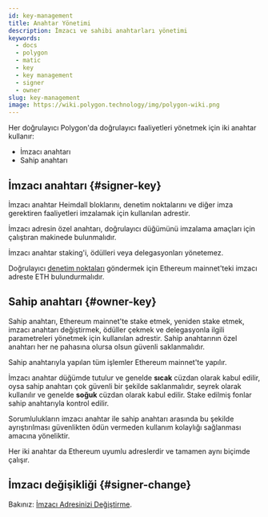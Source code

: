 ```yaml
---
id: key-management
title: Anahtar Yönetimi
description: İmzacı ve sahibi anahtarları yönetimi
keywords:
  - docs
  - polygon
  - matic
  - key
  - key management
  - signer
  - owner
slug: key-management
image: https://wiki.polygon.technology/img/polygon-wiki.png
---
```


Her doğrulayıcı Polygon'da doğrulayıcı faaliyetleri yönetmek için iki anahtar kullanır:

* İmzacı anahtarı
* Sahip anahtarı

## İmzacı anahtarı {#signer-key}

İmzacı anahtar Heimdall bloklarını, denetim noktalarını ve diğer imza gerektiren faaliyetleri imzalamak için kullanılan adrestir.

İmzacı adresin özel anahtarı, doğrulayıcı düğümünü imzalama amaçları için çalıştıran makinede bulunmalıdır.

İmzacı anahtar staking'i, ödülleri veya delegasyonları yönetemez.

Doğrulayıcı [denetim noktaları](/docs/maintain/glossary.md#checkpoint-transaction) göndermek için Ethereum mainnet'teki imzacı adreste ETH bulundurmalıdır.

## Sahip anahtarı {#owner-key}

Sahip anahtarı, Ethereum mainnet'te stake etmek, yeniden stake etmek, imzacı anahtarı değiştirmek, ödüller çekmek ve delegasyonla ilgili parametreleri yönetmek için kullanılan adrestir. Sahip anahtarının özel anahtarı her ne pahasına olursa olsun güvenli saklanmalıdır.

Sahip anahtarıyla yapılan tüm işlemler Ethereum mainnet'te yapılır.

İmzacı anahtar düğümde tutulur ve genelde **sıcak** cüzdan olarak kabul edilir, oysa sahip anahtarı çok güvenli bir şekilde saklanmalıdır, seyrek olarak kullanılır ve genelde **soğuk** cüzdan olarak kabul edilir. Stake edilmiş fonlar sahip anahtarıyla kontrol edilir.

Sorumlulukların imzacı anahtar ile sahip anahtarı arasında bu şekilde ayrıştırılması güvenlikten ödün vermeden kullanım kolaylığı sağlanması amacına yöneliktir.

Her iki anahtar da Ethereum uyumlu adreslerdir ve tamamen aynı biçimde çalışır.

## İmzacı değişikliği {#signer-change}

Bakınız: [İmzacı Adresinizi Değiştirme](/docs/maintain/validate/change-signer-address).
